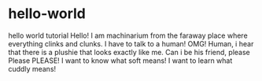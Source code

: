 # hello-world
hello world tutorial
Hello! I am machinarium from the faraway place where everything clinks and clunks. 
I have to talk to a human! 
OMG! Human, i hear that there is a plushie that looks exactly like me. Can i be his friend, please Please PLEASE! 
I want to know what soft means! I want to learn what cuddly means!
